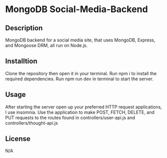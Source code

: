 # MongoDB Social-Media-Backend

## Description

MongoDB backend for a social media site, that uses MongoDB, Express, and Mongoose DRM, all run on Node.js.

## Installtion

Clone the repository then open it in your terminal. Run npm i to install the required dependencies. Run npm run dev in terminal to start the server.

## Usage

After starting the server open up your preferred HTTP request applications, I use insomnia. Use the application to make POST, FETCH, DELETE, and PUT requests to the routes found in controllers/user-api.js and controllers/thought-api.js

## License

N/A
